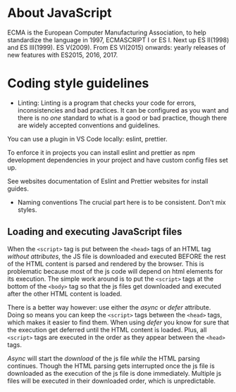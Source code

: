 # About JavaScript
ECMA is the European Computer Manufacturing Association, to help standardize the language in 1997, ECMASCRIPT I or ES I. Next up ES II(1998) and ES III(1999). ES V(2009). From ES VI(2015) onwards: yearly releases of new features with ES2015, 2016, 2017.

# Coding style guidelines
- Linting: Linting is a program that checks your code for errors, inconsistencies and bad practices. It can be configured as you want and there is no *one* standard to what is a good or bad practice, though there are widely accepted conventions and guidelines. 

You can use a plugin in VS Code locally: eslint, prettier.

To enforce it in projects you can install eslint and prettier as npm development dependencies in your project and have custom config files set up.

See websites documentation of Eslint and Prettier websites for install guides.

- Naming conventions
The crucial part here is to be consistent. Don't mix styles.

## Loading and executing JavaScript files
When the `<script>` tag is put between the `<head>` tags of an HTML tag *without attributes*, the JS file is downloaded and executed BEFORE the rest of the HTML content is parsed and rendered by the browser. This is problematic because most of the js code will depend on html elements for its execution. The simple work around is to put the `<script>` tags at the bottom of the `<body>` tag so that the js files get downloaded and executed after the other HTML content is loaded.

There is a better way however: use either the *async* or *defer* attribute. Doing so means you can keep the `<script>` tags between the `<head>` tags, which makes it easier to find them. When using *defer* you know for sure that the execution get deferred until the HTML content is loaded. Plus, all `<script>` tags are executed in the order as they appear between the `<head>` tags. 

*Async* will start the *download* of the js file *while* the HTML parsing continues. Though the HTML parsing gets interrupted once the js file is downloaded as the execution of the js file is done immediately. Multiple js files will be executed in their downloaded order, which is unpredictable.